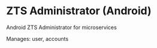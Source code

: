 # ZTS Administrator (Android)

Android ZTS Administrator for microservices

Manages: user, accounts
